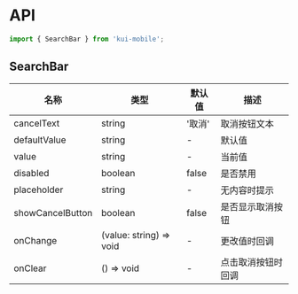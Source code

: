 # API

```jsx
import { SearchBar } from 'kui-mobile';
```

## SearchBar

| 名称             | 类型                    | 默认值 | 描述               |
| ---------------- | ----------------------- | ------ | ------------------ |
| cancelText       | string                  | '取消' | 取消按钮文本       |
| defaultValue     | string                  | -      | 默认值             |
| value            | string                  | -      | 当前值             |
| disabled         | boolean                 | false  | 是否禁用           |
| placeholder      | string                  | -      | 无内容时提示       |
| showCancelButton | boolean                 | false  | 是否显示取消按钮   |
| onChange         | (value: string) => void | -      | 更改值时回调       |
| onClear          | () => void              | -      | 点击取消按钮时回调 |
